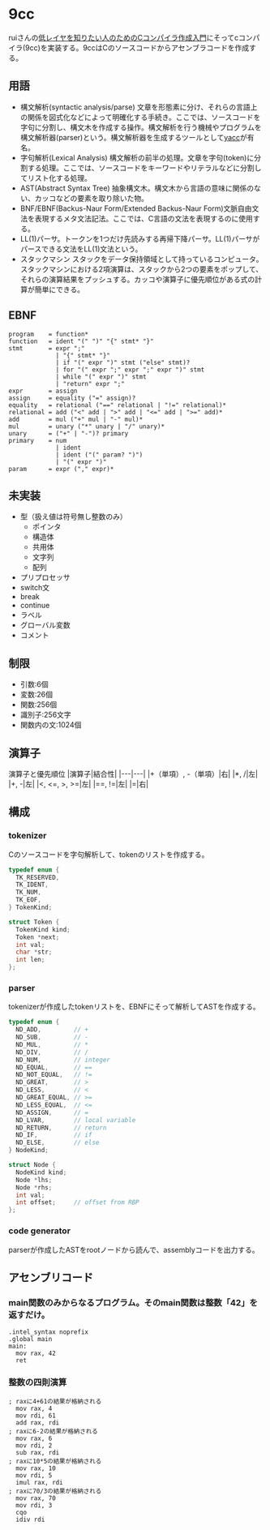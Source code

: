 # 9cc
ruiさんの[低レイヤを知りたい人のためのCコンパイラ作成入門](https://www.sigbus.info/compilerbook)にそってcコンパイラ(9cc)を実装する。9ccはCのソースコードからアセンブラコードを作成する。

## 用語
- 構文解析(syntactic analysis/parse) 文章を形態素に分け、それらの言語上の関係を図式化などによって明確化する手続き。ここでは、ソースコードを字句に分割し、構文木を作成する操作。構文解析を行う機械やプログラムを構文解析器(parser)という。構文解析器を生成するツールとして[yacc](https://ja.wikipedia.org/wiki/Yacc)が有名。
- 字句解析(Lexical Analysis) 構文解析の前半の処理。文章を字句(token)に分割する処理。ここでは、ソースコードをキーワードやリテラルなどに分割してリスト化する処理。
- AST(Abstract Syntax Tree) 抽象構文木。構文木から言語の意味に関係のない、カッコなどの要素を取り除いた物。
- BNF/EBNF(Backus-Naur Form/Extended Backus-Naur Form)文脈自由文法を表現するメタ文法記法。ここでは、C言語の文法を表現するのに使用する。
- LL(1)パーサ。トークンを1つだけ先読みする再帰下降パーサ。LL(1)パーサがパースできる文法をLL(1)文法という。
- スタックマシン スタックをデータ保持領域として持っているコンピュータ。スタックマシンにおける2項演算は、スタックから2つの要素をポップして、それらの演算結果をプッシュする。カッコや演算子に優先順位がある式の計算が簡単にできる。

## EBNF
```ebnf
program    = function*
function   = ident "(" ")" "{" stmt* "}"
stmt       = expr ";"
             | "{" stmt* "}"
             | if "(" expr ")" stmt ("else" stmt)?
             | for "(" expr ";" expr ";" expr ")" stmt
             | while "(" expr ")" stmt
             | "return" expr ";"
expr       = assign
assign     = equality ("=" assign)?
equality   = relational ("==" relational | "!=" relational)*
relational = add ("<" add | ">" add | "<=" add | ">=" add)*
add        = mul ("+" mul | "-" mul)*
mul        = unary ("*" unary | "/" unary)*
unary      = ("+" | "-")? primary
primary    = num
             | ident
             | ident ("(" param? ")")
             | "(" expr ")"
param      = expr ("," expr)*
```

## 未実装
- 型（扱え値は符号無し整数のみ）
  - ポインタ
  - 構造体
  - 共用体
  - 文字列
  - 配列
- プリプロセッサ
- switch文
- break
- continue
- ラベル
- グローバル変数
- コメント

## 制限
- 引数:6個
- 変数:26個
- 関数:256個
- 識別子:256文字
- 関数内の文:1024個

## 演算子
演算子と優先順位
|演算子|結合性|
|---|---|
|+（単項）, -（単項）|右|
|*, /|左|
|+, -|左|
|<, <=, >, >=|左|
|==, !=|左|
|=|右|


## 構成
### tokenizer
Cのソースコードを字句解析して、tokenのリストを作成する。
```c
typedef enum {
  TK_RESERVED,
  TK_IDENT,
  TK_NUM,
  TK_EOF,
} TokenKind;

struct Token {
  TokenKind kind;
  Token *next;
  int val;
  char *str;
  int len;
};
```

### parser
tokenizerが作成したtokenリストを、EBNFにそって解析してASTを作成する。
```c
typedef enum {
  ND_ADD,         // +
  ND_SUB,         // -
  ND_MUL,         // *
  ND_DIV,         // /
  ND_NUM,         // integer
  ND_EQUAL,       // ==
  ND_NOT_EQUAL,   // !=
  ND_GREAT,       // >
  ND_LESS,        // <
  ND_GREAT_EQUAL, // >=
  ND_LESS_EQUAL,  // <=
  ND_ASSIGN,      // =
  ND_LVAR,        // local variable
  ND_RETURN,      // return
  ND_IF,          // if
  ND_ELSE,        // else
} NodeKind;

struct Node {
  NodeKind kind;
  Node *lhs;
  Node *rhs;
  int val;
  int offset;     // offset from RBP
};
```

### code generator
parserが作成したASTをrootノードから読んで、assemblyコードを出力する。

## アセンブリコード
### main関数のみからなるプログラム。そのmain関数は整数「42」を返すだけ。
```assembly
.intel_syntax noprefix
.global main
main:
  mov rax, 42
  ret
```

### 整数の四則演算
```assembly
; raxに4+61の結果が格納される
  mov rax, 4
  mov rdi, 61
  add rax, rdi
; raxに6-2の結果が格納される
  mov rax, 6
  mov rdi, 2
  sub rax, rdi
; raxに10*5の結果が格納される
  mov rax, 10
  mov rdi, 5
  imul rax, rdi
; raxに70/3の結果が格納される
  mov rax, 70
  mov rdi, 3
  cqo
  idiv rdi
```
